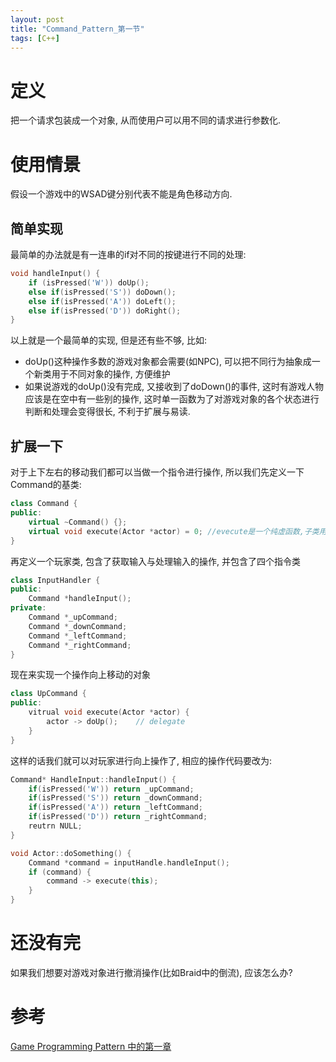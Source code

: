 ```yaml
---
layout: post
title: "Command_Pattern_第一节"
tags: [C++]
---
```


# 定义 #
把一个请求包装成一个对象, 从而使用户可以用不同的请求进行参数化.

# 使用情景 #
假设一个游戏中的WSAD键分别代表不能是角色移动方向.
## 简单实现 ##
最简单的办法就是有一连串的if对不同的按键进行不同的处理:

``` C++ 
void handleInput() {
	if (isPressed('W')) doUp();
	else if(isPressed('S')) doDown();
	else if(isPressed('A')) doLeft();
	else if(isPressed('D')) doRight();
}
```

以上就是一个最简单的实现, 但是还有些不够, 比如:

* doUp()这种操作多数的游戏对象都会需要(如NPC), 可以把不同行为抽象成一个新类用于不同对象的操作, 方便维护
* 如果说游戏的doUp()没有完成, 又接收到了doDown()的事件, 这时有游戏人物应该是在空中有一些别的操作, 这时单一函数为了对游戏对象的各个状态进行判断和处理会变得很长, 不利于扩展与易读.

## 扩展一下 ##
对于上下左右的移动我们都可以当做一个指令进行操作, 所以我们先定义一下Command的基类:

``` C++ 
class Command {
public:
	virtual ~Command() {};
	virtual void execute(Actor *actor) = 0; //evecute是一个纯虚函数,子类用于其详细实现
}
```
再定义一个玩家类, 包含了获取输入与处理输入的操作, 并包含了四个指令类

``` C++ 
class InputHandler {
public:
	Command *handleInput();
private:
    Command *_upCommand;
    Command *_downCommand;
    Command *_leftCommand;
    Command *_rightCommand;
}
```  

现在来实现一个操作向上移动的对象

``` C++
class UpCommand {
public:
	vitrual void execute(Actor *actor) {
		actor -> doUp();    // delegate
	}
}
```

这样的话我们就可以对玩家进行向上操作了, 相应的操作代码要改为:

``` C++
Command* HandleInput::handleInput() {
	if(isPressed('W')) return _upCommand;
	if(isPressed('S')) return _downCommand;
	if(isPressed('A')) return _leftCommand;
	if(isPressed('D')) return _rightCommand;
	reutrn NULL;
}

void Actor::doSomething() {
	Command *command = inputHandle.handleInput();
	if (command) {
		command -> execute(this);
	}
}
```

# 还没有完 #
如果我们想要对游戏对象进行撤消操作(比如Braid中的倒流), 应该怎么办?

# 参考 #
[Game Programming Pattern 中的第一章](http://gameprogrammingpatterns.com/command.html)

